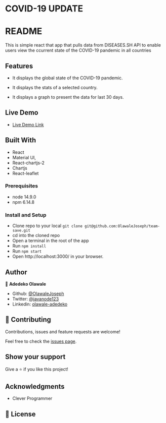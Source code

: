 # COVID-19 UPDATE

# README
This is simple react that app that pulls data from DISEASES.SH API to enable users view the ccurrent state of the COVID-19 pandemic in all countries   

## Features

- It displays the global state of the COVID-19 pandemic.

- It displays the stats of a selected country.

- It displays a graph to present the data for last 30 days.

## Live Demo

- [Live Demo Link](https://covid-update-2020.web.app/)

## Built With
- React
- Material UI,
- React-chartjs-2
- Chartjs
- React-leaflet

### Prerequisites

- node 14.9.0
- npm 6.14.8

### Install and Setup

- Clone repo to your local `git clone git@github.com:OlawaleJoseph/team-save.git`
- cd into the cloned repo
- Open a terminal in the root of the app
- Run `npm install`
- Run `npm start`
- Open http://localhost:3000/ in your browser.

## Author

👤 **Adedeko Olawale**

- Github: [@OlawaleJoseph](https://github.com/OlawaleJoseph)
- Twitter: [@javanode123](https://twitter.com/javanode123)
- Linkedin: [olawale-adedeko](http://www.linkedin.com/in/olawale-adedeko)

## 🤝 Contributing

Contributions, issues and feature requests are welcome!

Feel free to check the [issues page](https://github.com/OlawaleJoseph/team-save/issues).

## Show your support

Give a ⭐️ if you like this project!

## Acknowledgments

- Clever Programmer

## 📝 License
